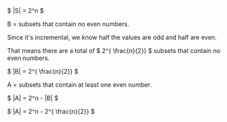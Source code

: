 $ |S| = 2^n $

B = subsets that contain no even numbers.

Since it's incremental, we know half the values are odd and half are even.

That means there are a total of $ 2^{ \frac{n}{2}} $ subsets that contain no even numbers.

$ |B| = 2^{ \frac{n}{2}} $

A = subsets that contain at least one even number.

$ |A| = 2^n - |B| $

$ |A| = 2^n - 2^{ \frac{n}{2}} $
